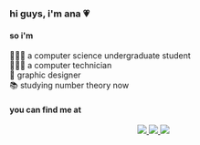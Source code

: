<h3> hi guys, i'm ana 💗</h3>
<h4 > so i'm </h4>
<p align="left">
    👩🏻‍💻 a computer science undergraduate student <br>
    👩🏻‍🎓 a computer technician <br>
    📱 graphic designer <br>
    📚 studying number theory now
</p>

<h4 >you can find me at</h4>

<div align="center">

<a href="mailto:anacarlarosa@alunos.utfpr.edu.br" target="_blank">
 <img src="https://img.shields.io/badge/-Gmail-c14438?style=for-the-badge&logo=Gmail&logoColor=white/">
 </a>

<a href="https://www.linkedin.com/in/ana-carla-quallio-rosa/" alt="LinkedIn" target="_blank">
 <img src="https://img.shields.io/badge/LinkedIn-0077B5?style=for-the-badge&logo=linkedin&logoColor=white/">
 </a>
 
 <a href="https://www.instagram.com/anacarlaquallio" alt="Instagram" target="_blank">
  <img src="https://img.shields.io/badge/-Instagram-DF0174?style=for-the-badge&labelColor=DF0174&logo=instagram&logoColor=white&link=https://www.instagram.com/anacarlaquallio">
</a>

</div>
